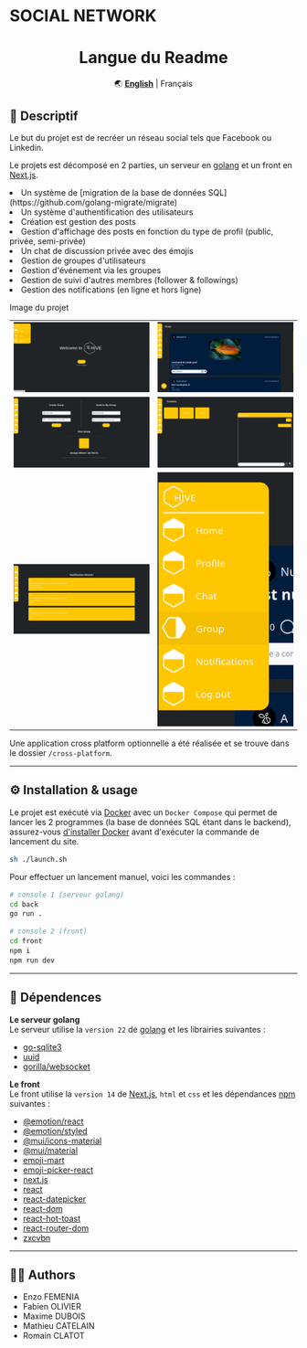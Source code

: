 # SOCIAL NETWORK

<div align="center" markdown>

# Langue du Readme
🌏
[**English**](https://github.com/F-OLIVIER/Formation-Zone01/blob/main/Next.JS/social-network-next/README.md) | 
Français

</div>

## 📝 Descriptif

Le but du projet est de recréer un réseau social tels que Facebook ou Linkedin.

Le projets est décomposé en 2 parties, un serveur en [golang](https://go.dev) et un front en [Next.js](https://nextjs.org).

<li>Un système de [migration de la base de données SQL](https://github.com/golang-migrate/migrate)</li>
<li>Un système d'authentification des utilisateurs</li>
<li>Création est gestion des posts</li>
<li>Gestion d'affichage des posts en fonction du type de profil (public, privée, semi-privée)</li>
<li>Un chat de discussion privée avec des émojis</li>
<li>Gestion de groupes d'utilisateurs</li>
<li>Gestion d'événement via les groupes</li>
<li>Gestion de suivi d'autres membres (follower & followings)</li>
<li>Gestion des notifications (en ligne et hors ligne)</li>

Image du projet
<table align= "center" width="95%">
    <tbody>
        <tr>
            <td><img src="./readme_img/notconnected.png"></td>
            <td><img src="./readme_img/post.png"></td>
        </tr>
        <tr>
            <td><img src="./readme_img/group.png"></td>
            <td><img src="./readme_img/chat.png"></td>
        </tr>
        <tr>
            <td><img src="./readme_img/notif.png"></td>
            <td><img src="./readme_img/navbar.png"></td>
        </tr>
    </tbody>
</table>


Une application cross platform optionnelle a été réalisée et se trouve dans le dossier `/cross-platform`.

___
## ⚙️ Installation & usage

Le projet est exécuté via [Docker](https://www.docker.com) avec un `Docker Compose` qui permet de lancer les 2 programmes (la base de données SQL étant dans le backend), assurez-vous [d'installer Docker](https://docs.docker.com/compose/install/) avant d'exécuter la commande de lancement du site.

```sh
sh ./launch.sh
```

Pour effectuer un lancement manuel, voici les commandes :
```sh
# console 1 (serveur golang)
cd back
go run .
```
```sh
# console 2 (front)
cd front
npm i
npm run dev
```
___
## 🔗 Dépendences

**Le serveur golang** <br>
Le serveur utilise la `version 22` de [golang](https://go.dev) et les librairies suivantes :<br>
- [go-sqlite3](https://github.com/mattn/go-sqlite3)
- [uuid](https://github.com/gofrs/uuid)
- [gorilla/websocket](https://pkg.go.dev/github.com/gorilla/websocket)

**Le front** <br>
Le front utilise la `version 14` de [Next.js](https://nextjs.org), `html` et `css` et les dépendances [npm](https://www.npmjs.com) suivantes :<br>
- [@emotion/react](https://www.npmjs.com/package/@emotion/react)
- [@emotion/styled](https://www.npmjs.com/package/@emotion/styled)
- [@mui/icons-material](https://www.npmjs.com/package/@mui/icons-material)
- [@mui/material](https://www.npmjs.com/package/@mui/material)
- [emoji-mart](https://www.npmjs.com/package/emoji-mart)
- [emoji-picker-react](https://www.npmjs.com/package/emoji-picker-react)
- [next.js](https://www.npmjs.com/package/next)
- [react](https://www.npmjs.com/package/react)
- [react-datepicker](https://www.npmjs.com/package/react-datepicker)
- [react-dom](https://www.npmjs.com/package/react-dom)
- [react-hot-toast](https://www.npmjs.com/package/react-hot-toast)
- [react-router-dom](https://www.npmjs.com/package/react-router-dom)
- [zxcvbn](https://www.npmjs.com/package/zxcvbn)
___
## 🧑‍💻 Authors

+ Enzo FEMENIA
+ Fabien OLIVIER
+ Maxime DUBOIS
+ Mathieu CATELAIN
+ Romain CLATOT
